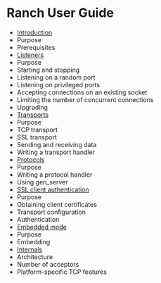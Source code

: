 Ranch User Guide
================

 *  [Introduction](introduction.md)
   *  Purpose
   *  Prerequisites
 *  [Listeners](listeners.md)
   *  Purpose
   *  Starting and stopping
   *  Listening on a random port
   *  Listening on privileged ports
   *  Accepting connections on an existing socket
   *  Limiting the number of concurrent connections
   *  Upgrading
 *  [Transports](transports.md)
   *  Purpose
   *  TCP transport
   *  SSL transport
   *  Sending and receiving data
   *  Writing a transport handler
 *  [Protocols](protocols.md)
   *  Purpose
   *  Writing a protocol handler
   *  Using gen_server
 *  [SSL client authentication](ssl_auth.md)
   *  Purpose
   *  Obtaining client certificates
   *  Transport configuration
   *  Authentication
 *  [Embedded mode](embedded.md)
   *  Purpose
   *  Embedding
 *  [Internals](internals.md)
   *  Architecture
   *  Number of acceptors
   *  Platform-specific TCP features
